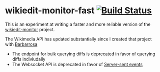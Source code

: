 # wikiedit-monitor-fast [![Build Status](https://travis-ci.com/leebradley/wikiedit-monitor-fast.svg?branch=master)](https://travis-ci.com/leebradley/wikiedit-monitor-fast)

This is an experiment at writing a faster and more reliable version of the [wikiedit-monitor](https://github.com/leebradley/wikiedit-monitor) project.

The Wikimedia API has updated substantially since I created that project with [Barbarrosa](https://github.com/Barbarrosa)

- The endpoint for bulk querying diffs is deprecated in favor of querying diffs indiviudally
- The Websocket API is deprecated in favor of [Server-sent events](https://en.wikipedia.org/wiki/Server-sent_events)
